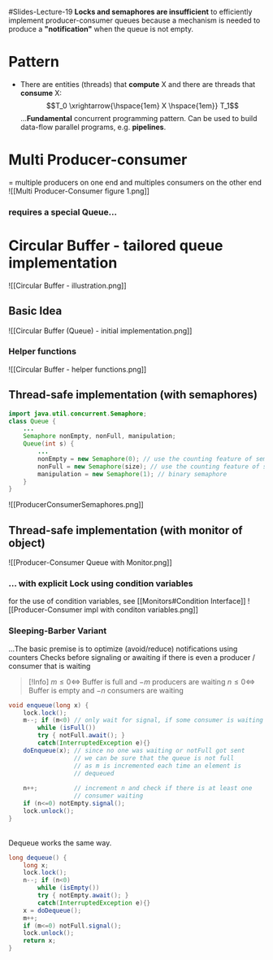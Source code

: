 #Slides-Lecture-19
**Locks and semaphores are insufficient** to efficiently implement producer-consumer queues because a mechanism is needed to produce a **"notification"** when the queue is not empty.
# Pattern
- There are entities (threads) that **compute** X and there are threads that **consume** X:
$$T_0 \xrightarrow{\hspace{1em} X \hspace{1em}} T_1$$
...**Fundamental** concurrent programming pattern. Can be used to build data-flow parallel programs, e.g. **pipelines**.

# Multi Producer-consumer
= multiple producers on one end and multiples consumers on the other end
![[Multi Producer-Consumer figure 1.png]]
### requires a special Queue...
# Circular Buffer - tailored queue implementation
![[Circular Buffer - illustration.png]]
## Basic Idea
![[Circular Buffer (Queue) - initial implementation.png]]
### Helper functions
![[Circular Buffer - helper functions.png]]

## Thread-safe implementation (with semaphores)

```java
import java.util.concurrent.Semaphore;  
class Queue {  
	...  
	Semaphore nonEmpty, nonFull, manipulation;  
	Queue(int s) {  
		...
		nonEmpty = new Semaphore(0); // use the counting feature of semaphores!  
		nonFull = new Semaphore(size); // use the counting feature of semaphores!  
		manipulation = new Semaphore(1); // binary semaphore  
	}  
}
```
![[ProducerConsumerSemaphores.png]]
## Thread-safe implementation (with monitor of object)
![[Producer-Consumer Queue with Monitor.png]]
### ... with explicit Lock using condition variables
for the use of condition variables, see [[Monitors#Condition Interface]]
![[Producer-Consumer impl with conditon variables.png]]

### Sleeping-Barber Variant
...The basic premise is to optimize (avoid/reduce) notifications using counters
Checks before signaling or awaiting if there is even a producer / consumer that is waiting
> [!Info]
>  $m \le 0 \Longleftrightarrow$ Buffer is full and $-m$ producers are waiting
>  $n \le 0 \Longleftrightarrow$ Buffer is empty and $-n$ consumers are waiting

```java
void enqueue(long x) {
	lock.lock();
	m--; if (m<0) // only wait for signal, if some consumer is waiting
		while (isFull())
		try { notFull.await(); }
		catch(InterruptedException e){}
	doEnqueue(x); // since no one was waiting or notFull got sent
				  // we can be sure that the queue is not full
				  // as m is incremented each time an element is 
				  // dequeued
				  
	n++;          // increment n and check if there is at least one 
				  // consumer waiting
	if (n<=0) notEmpty.signal();
	lock.unlock();
}
```
\
Dequeue works the same way.

```java
long dequeue() {
	long x;
	lock.lock();
	n--; if (n<0)
		while (isEmpty())
		try { notEmpty.await(); }
		catch(InterruptedException e){}
	x = doDequeue();
	m++;
	if (m<=0) notFull.signal();
	lock.unlock();
	return x;
}
```


